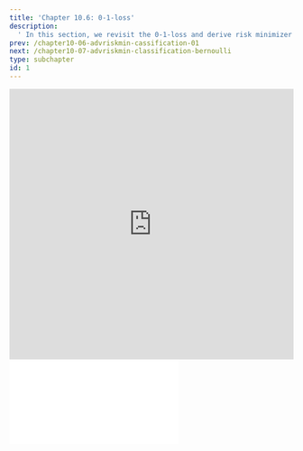 ```yaml
---
title: 'Chapter 10.6: 0-1-loss'
description:
  ' In this section, we revisit the 0-1-loss and derive risk minimizer and optimal constant model.  '
prev: /chapter10-06-advriskmin-cassification-01
next: /chapter10-07-advriskmin-classification-bernoulli
type: subchapter
id: 1
---
```



<!-- Hier jetzt die neuen Links einpflegen -->


<exercise id="1" title="Video Lecture">
<iframe width="100%" height="480" src="https://www.youtube.com/embed/SxgGVoyAmBw" frameborder="0" allow="accelerometer; autoplay; encrypted-media; gyroscope; picture-in-picture" allowfullscreen></iframe>
</exercise>



<exercise id="2" title="Slides">
<object data="pdfs/10/slides-advriskmin-cassification-01.pdf" type="application/pdf" style="width:100%;height:480px">
    <embed src="pdfs/10/slides-advriskmin-cassification-01.pdf" type="application/pdf" />
</object>
</exercise>



